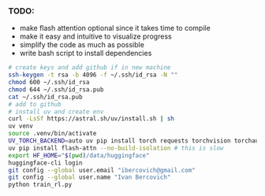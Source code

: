 ### TODO:
- make flash attention optional since it takes time to compile
- make it easy and intuitive to visualize progress
- simplify the code as much as possible
- write bash script to install dependencies

```bash
# create keys and add github if in new machine
ssh-keygen -t rsa -b 4096 -f ~/.ssh/id_rsa -N ""
chmod 600 ~/.ssh/id_rsa
chmod 644 ~/.ssh/id_rsa.pub
cat ~/.ssh/id_rsa.pub
# add to github
# install uv and create env
curl -LsSf https://astral.sh/uv/install.sh | sh
uv venv
source .venv/bin/activate
UV_TORCH_BACKEND=auto uv pip install torch requests torchvision torchaudio accelerate huggingface_hub optimum transformers auto-gptq matplotlib numpy bitsandbytes
uv pip install flash-attn --no-build-isolation # this is slow
export HF_HOME="$(pwd)/data/huggingface"
huggingface-cli login
git config --global user.email "ibercovich@gmail.com"
git config --global user.name "Ivan Bercovich"
python train_rl.py 
```